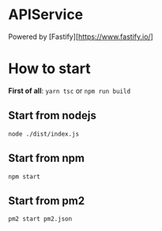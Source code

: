 # APIService

Powered by [Fastify][https://www.fastify.io/]

# How to start

**First of all**: `yarn tsc` or `npm run build`

## Start from nodejs

```
node ./dist/index.js
```

## Start from npm

```
npm start
```

## Start from pm2

```
pm2 start pm2.json
```
